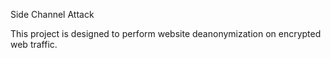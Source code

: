 Side Channel Attack

This project is designed to perform website deanonymization on encrypted web traffic.
